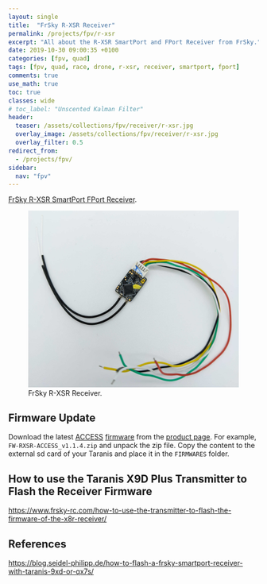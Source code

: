 ```yaml
---
layout: single
title:  "FrSky R-XSR Receiver"
permalink: /projects/fpv/r-xsr
excerpt: "All about the R-XSR SmartPort and FPort Receiver from FrSky."
date: 2019-10-30 09:00:35 +0100
categories: [fpv, quad]
tags: [fpv, quad, race, drone, r-xsr, receiver, smartport, fport]
comments: true
use_math: true
toc: true
classes: wide
# toc_label: "Unscented Kalman Filter"
header:
  teaser: /assets/collections/fpv/receiver/r-xsr.jpg
  overlay_image: /assets/collections/fpv/receiver/r-xsr.jpg
  overlay_filter: 0.5
redirect_from:
  - /projects/fpv/
sidebar:
  nav: "fpv"
---
```


[FrSky R-XSR SmartPort FPort Receiver](https://www.frsky-rc.com/product/r-xsr/). 




<figure>
    <a href="/assets/collections/fpv/receiver/r-xsr-top.jpg"><img src="/assets/collections/fpv/receiver/r-xsr-top.jpg"></a>
    <figcaption>FrSky R-XSR Receiver.</figcaption>
</figure>

## Firmware Update

Download the latest [ACCESS](/projects/fpv/glossar/#access) [firmware](/projects/fpv/glossar/#firmware) from the 
[product page](https://www.frsky-rc.com/r-xsr/). For example, `FW-RXSR-ACCESS_v1.1.4.zip` and unpack the zip file.
Copy the content to the external sd card of your Taranis and place it in the `FIRMWARES` folder.




## How to use the Taranis X9D Plus Transmitter to Flash the Receiver Firmware

https://www.frsky-rc.com/how-to-use-the-transmitter-to-flash-the-firmware-of-the-x8r-receiver/


## References

https://blog.seidel-philipp.de/how-to-flash-a-frsky-smartport-receiver-with-taranis-9xd-or-qx7s/
